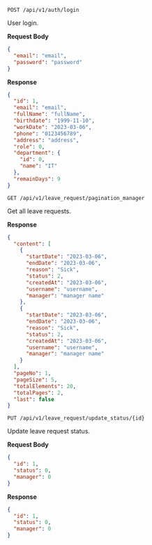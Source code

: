 `POST /api/v1/auth/login`

User login.

**Request Body**

```json
{
  "email": "email",
  "password": "password"
}
```

**Response**

```json
{
  "id": 1,
  "email": "email",
  "fullName": "fullName",
  "birthdate": "1999-11-10",
  "workDate": "2023-03-06",
  "phone": "0123456789",
  "address": "address",
  "role": 0,
  "department": {
    "id": 0,
    "name": "IT"
  },
  "remainDays": 9
}
```

`GET /api/v1/leave_request/pagination_manager`

Get all leave requests.

**Response**

```json
{
  "content": [
    {
      "startDate": "2023-03-06",
      "endDate": "2023-03-06",
      "reason": "Sick",
      "status": 2,
      "createdAt": "2023-03-06",
      "username": "username",
      "manager": "manager name"
    },
    {
      "startDate": "2023-03-06",
      "endDate": "2023-03-06",
      "reason": "Sick",
      "status": 2,
      "createdAt": "2023-03-06",
      "username": "username",
      "manager": "manager name"
    }
  ],
  "pageNo": 1,
  "pageSize": 5,
  "totalElements": 20,
  "totalPages": 2,
  "last": false
}
```

`PUT /api/v1/leave_request/update_status/{id}`

Update leave request status.

**Request Body**

```json
{
  "id": 1,
  "status": 0,
  "manager": 0
}
```

**Response**

```json
{
  "id": 1,
  "status": 0,
  "manager": 0
}
```